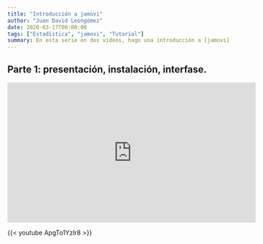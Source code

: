 ```yaml
---
title: "Introducción a jamovi"
author: "Juan David Leongómez"
date: 2020-03-17T00:00:00
tags: ["Estadística", "jamovi", "Tutorial"]
summary: En esta serie en dos videos, hago una introducción a [jamovi](https://www.jamovi.org/), un poderoso paquete estadístico abierto y gratuito, como excelente alternativa a programas como [SPSS](https://www.ibm.com/analytics/spss-statistics-software). 
---
```


## Parte 1: presentación, instalación, interfase.

<iframe width="560" height="315" src="https://www.youtube.com/embed/ApgTo1YzIr8" frameborder="0" allow="accelerometer; autoplay; encrypted-media; gyroscope; picture-in-picture" allowfullscreen></iframe>


{{< youtube ApgTo1YzIr8 >}}
